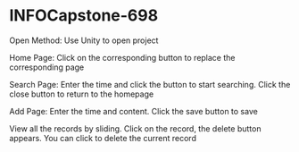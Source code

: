 # INFOCapstone-698

Open Method:
Use Unity to open project

Home Page:
Click on the corresponding button to replace the corresponding page

Search Page:
Enter the time and click the button to start searching. Click the close button to return to the homepage

Add Page:
Enter the time and content. Click the save button to save

View all the records by sliding. Click on the record, the delete button appears. You can click to delete the current record 
